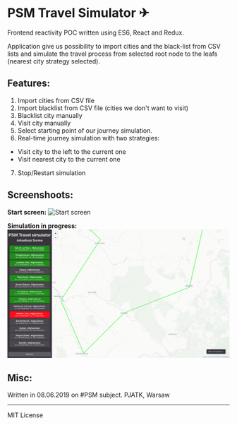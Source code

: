 # PSM Travel Simulator ✈

Frontend reactivity POC written using ES6, React and Redux.

Application give us possibility to import cities and the black-list from CSV lists and simulate the travel process from selected root node to the leafs (nearest city strategy selected).

## Features:

1. Import cities from CSV file
2. Import blacklist from CSV file (cities we don't want to visit)
3. Blacklist city manually
4. Visit city manually
5. Select starting point of our journey simulation.
6. Real-time journey simulation with two strategies:
* Visit city to the left to the current one
* Visit nearest city to the current one
7. Stop/Restart simulation

## Screenshoots:

**Start screen:**
![Start screen](/src/data/2.png)

**Simulation in progress:**
![Start screen](/src/data/1.png)

## Misc: 

Written in 08.06.2019 on #PSM subject.
PJATK, Warsaw

---

MIT License
